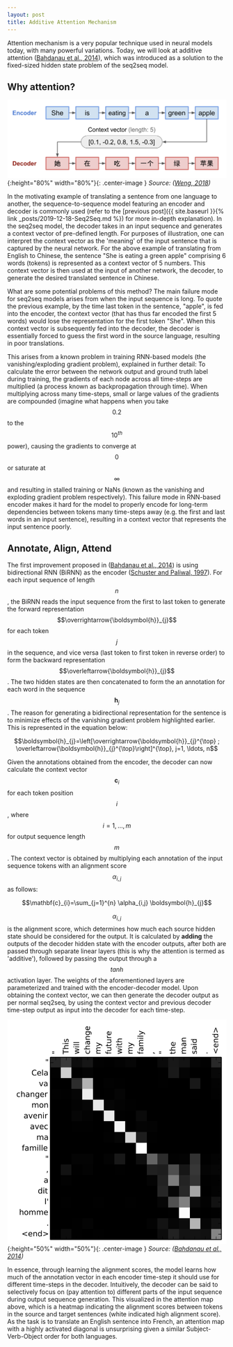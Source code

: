 ```yaml
---
layout: post
title: Additive Attention Mechanism
---
```


Attention mechanism is a very popular technique used in neural models today, with many powerful variations. Today, we will look at additive attention ([Bahdanau et al., 2014](https://arxiv.org/pdf/1409.0473.pdf)), which was introduced as a solution to the fixed-sized hidden state problem of the seq2seq model.

## Why attention?

![Seq2Seq Model](/images/en2ch.png){:height="80%" width="80%"}{: .center-image }
*Source: ([Weng, 2018](https://lilianweng.github.io/lil-log/2018/06/24/attention-attention.html))*

In the motivating example of translating a sentence from one language to another, the sequence-to-sequence model featuring an encoder and decoder is commonly used (refer to the [previous post]({{ site.baseurl }}{% link _posts/2019-12-18-Seq2Seq.md %}) for more in-depth explanation). In the seq2seq model, the decoder takes in an input sequence and generates a context vector of pre-defined length. For purposes of illustration, one can interpret the context vector as the 'meaning' of the input sentence that is captured by the neural network. For the above example of translating from English to Chinese, the sentence "She is eating a green apple" comprising 6 words (tokens) is represented as a context vector of 5 numbers. This context vector is then used at the input of another network, the decoder, to generate the desired translated sentence in Chinese.

What are some potential problems of this method? The main failure mode for seq2seq models arises from when the input sequence is long. To quote the previous example, by the time last token in the sentence, "apple", is fed into the encoder, the context vector (that has thus far encoded the first 5 words) would lose the representation for the first token "She". When this context vector is subsequently fed into the decoder, the decoder is essentially forced to guess the first word in the source language, resulting in poor translations. 

This arises from a known problem in training RNN-based models (the vanishing/exploding gradient problem), explained in further detail: To calculate the error between the network output and ground truth label during training, the gradients of each node across all time-steps are multiplied (a process known as backpropagation through time). When multiplying across many time-steps, small or large values of the gradients are compounded (imagine what happens when you take $$0.2$$ to the $$10^{th}$$ power), causing the gradients to converge at $$0$$ or saturate at $$\infty$$ and resulting in stalled training or NaNs (known as the vanishing and exploding gradient problem respectively). This failure mode in RNN-based encoder makes it hard for the model to properly encode for long-term dependencies between tokens many time-steps away (e.g. the first and last words in an input sentence), resulting in a context vector that represents the input sentence poorly.

## Annotate, Align, Attend

The first improvement proposed in ([Bahdanau et al., 2014](https://arxiv.org/pdf/1409.0473.pdf)) is using bidirectional RNN (BiRNN) as the encoder ([Schuster and Paliwal, 1997](https://www.researchgate.net/profile/Mike_Schuster/publication/3316656_Bidirectional_recurrent_neural_networks/links/56861d4008ae19758395f85c.pdf)). For each input sequence of length $$n$$, the BiRNN reads the input sequence from the first to last token to generate the forward representation $$\overrightarrow{\boldsymbol{h}}_{j}$$ for each token $$j$$ in the sequence, and vice versa (last token to first token in reverse order) to form the backward representation $$\overleftarrow{\boldsymbol{h}}_{j}$$. The two hidden states are then concatenated to form the an annotation for each word in the sequence $$\boldsymbol{h}_{j}$$. The reason for generating a bidirectional representation for the sentence is to minimize effects of the vanishing gradient problem highlighted earlier. This is represented in the equation below:

$$\boldsymbol{h}_{j}=\left[\overrightarrow{\boldsymbol{h}}_{j}^{\top} ; \overleftarrow{\boldsymbol{h}}_{j}^{\top}\right]^{\top}, j=1, \ldots, n$$

Given the annotations obtained from the encoder, the decoder can now calculate the context vector $$\mathbf{c}_{i}$$ for each token position $$i$$, where $$i=1, \dots, m$$ for output sequence length $$m$$. The context vector is obtained by multiplying each annotation of the input sequence tokens with an alignment score $$\alpha_{i,j}$$ as follows:

$$\mathbf{c}_{i}=\sum_{j=1}^{n} \alpha_{i,j} \boldsymbol{h}_{j}$$

$$\alpha_{i,j}$$ is the alignment score, which determines how much each source hidden state should be considered for the output. It is calculated by **adding** the outputs of the decoder hidden state with the encoder outputs, after both are passed through separate linear layers (this is why the attention is termed as 'additive'), followed by passing the output through a $$tanh$$ activation layer. The weights of the aforementioned layers are parameterized and trained with the encoder-decoder model. Upon obtaining the context vector, we can then generate the decoder output as per normal seq2seq, by using the context vector and previous decoder time-step output as input into the  decoder for each time-step. 

![Attention Map](/images/attention-map.png){:height="50%" width="50%"}{: .center-image }
*Source: ([Bahdanau et al., 2014](https://arxiv.org/pdf/1409.0473.pdf))*

In essence, through learning the alignment scores, the model learns how much of the annotation vector in each encoder time-step it should use for different time-steps in the decoder. Intuitively, the decoder can be said to selectively focus on (pay attention to) different parts of the input sequence during output sequence generation. This visualized in the attention map above, which is a heatmap indicating the alignment scores between tokens in the source and target sentences (white indicated high alignment score). As the task is to translate an English sentence into French, an attention map with a highly activated diagonal is unsurprising given a similar Subject-Verb-Object order for both languages.
